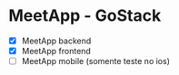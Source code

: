 # MeetApp - GoStack

- [x] MeetApp backend
- [x] MeetApp frontend
- [ ] MeetApp mobile (somente teste no ios) 
